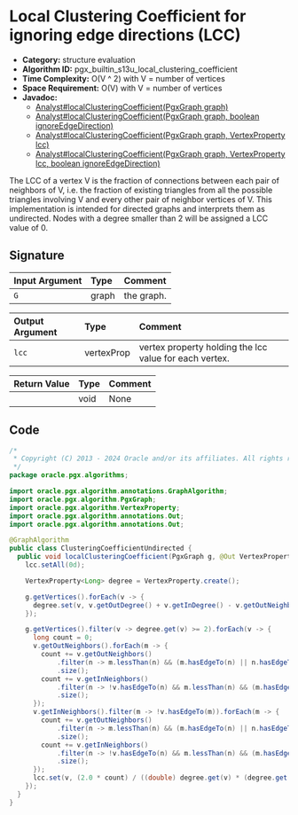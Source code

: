 # Local Clustering Coefficient for ignoring edge directions (LCC)

- **Category:** structure evaluation
- **Algorithm ID:** pgx_builtin_s13u_local_clustering_coefficient
- **Time Complexity:** O(V ^ 2) with V = number of vertices
- **Space Requirement:** O(V) with V = number of vertices
- **Javadoc:**
  - [Analyst#localClusteringCoefficient(PgxGraph graph)](https://docs.oracle.com/en/database/oracle/property-graph/24.3/spgjv/oracle/pgx/api/Analyst.html#localClusteringCoefficient-oracle.pgx.api.PgxGraph-)
  - [Analyst#localClusteringCoefficient(PgxGraph graph, boolean ignoreEdgeDirection)](https://docs.oracle.com/en/database/oracle/property-graph/24.3/spgjv/oracle/pgx/api/Analyst.html#localClusteringCoefficient-oracle.pgx.api.PgxGraph-boolean-)
  - [Analyst#localClusteringCoefficient(PgxGraph graph, VertexProperty lcc)](https://docs.oracle.com/en/database/oracle/property-graph/24.3/spgjv/oracle/pgx/api/Analyst.html#localClusteringCoefficient-oracle.pgx.api.PgxGraph-oracle.pgx.api.VertexProperty-)
  - [Analyst#localClusteringCoefficient(PgxGraph graph, VertexProperty lcc, boolean ignoreEdgeDirection)](https://docs.oracle.com/en/database/oracle/property-graph/24.3/spgjv/oracle/pgx/api/Analyst.html#localClusteringCoefficient-oracle.pgx.api.PgxGraph-oracle.pgx.api.VertexProperty-boolean-)

The LCC of a vertex V is the fraction of connections between each pair of neighbors of V, i.e. the fraction of existing triangles from all the possible triangles involving V and every other pair of neighbor vertices of V. This implementation is intended for directed graphs and interprets them as undirected. Nodes with a degree smaller than 2 will be assigned a LCC value of 0.

## Signature

| Input Argument | Type | Comment |
| :--- | :--- | :--- |
| `G` | graph | the graph. |

| Output Argument | Type | Comment |
| :--- | :--- | :--- |
| `lcc` | vertexProp<double> | vertex property holding the lcc value for each vertex. |

| Return Value | Type | Comment |
| :--- | :--- | :--- |
| | void | None |

## Code

```java
/*
 * Copyright (C) 2013 - 2024 Oracle and/or its affiliates. All rights reserved.
 */
package oracle.pgx.algorithms;

import oracle.pgx.algorithm.annotations.GraphAlgorithm;
import oracle.pgx.algorithm.PgxGraph;
import oracle.pgx.algorithm.VertexProperty;
import oracle.pgx.algorithm.annotations.Out;
import oracle.pgx.algorithm.annotations.Out;

@GraphAlgorithm
public class ClusteringCoefficientUndirected {
  public void localClusteringCoefficient(PgxGraph g, @Out VertexProperty<Double> lcc) {
    lcc.setAll(0d);

    VertexProperty<Long> degree = VertexProperty.create();

    g.getVertices().forEach(v -> {
      degree.set(v, v.getOutDegree() + v.getInDegree() - v.getOutNeighbors().filter(v1 -> (v.hasEdgeFrom(v1))).size());
    });

    g.getVertices().filter(v -> degree.get(v) >= 2).forEach(v -> {
      long count = 0;
      v.getOutNeighbors().forEach(m -> {
        count += v.getOutNeighbors()
            .filter(n -> m.lessThan(n) && (m.hasEdgeTo(n) || n.hasEdgeTo(m)))
            .size();
        count += v.getInNeighbors()
            .filter(n -> !v.hasEdgeTo(n) && m.lessThan(n) && (m.hasEdgeTo(n) || n.hasEdgeTo(m)))
            .size();
      });
      v.getInNeighbors().filter(m -> !v.hasEdgeTo(m)).forEach(m -> {
        count += v.getOutNeighbors()
            .filter(n -> m.lessThan(n) && (m.hasEdgeTo(n) || n.hasEdgeTo(m)))
            .size();
        count += v.getInNeighbors()
            .filter(n -> !v.hasEdgeTo(n) && m.lessThan(n) && (m.hasEdgeTo(n) || n.hasEdgeTo(m)))
            .size();
      });
      lcc.set(v, (2.0 * count) / ((double) degree.get(v) * (degree.get(v) - 1)));
    });
  }
}
```
